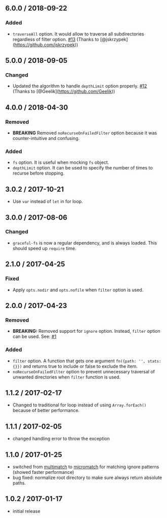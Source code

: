 6.0.0 / 2018-09-22
------------------

### Added

-   `traverseAll` option. It would allow to traverse all subdirectories regardless of filter option. [\#13](https://github.com/manidlou/node-klaw-sync/pull/13 "Traverse all option") (Thanks to <span class="citation" data-cites="jskrzypek">\[@jskrzypek\]</span>(https://github.com/jskrzypek))

5.0.0 / 2018-09-05
------------------

### Changed

-   Updated the algorithm to handle `depthLimit` option properly. [\#12](https://github.com/manidlou/node-klaw-sync/pull/12 "Fixing logic issues") (Thanks to <span class="citation" data-cites="Geelik">\[@Geelik\]</span>(https://github.com/Geelik))

4.0.0 / 2018-04-30
------------------

### Removed

-   **BREAKING** Removed `noRecurseOnFailedFilter` option because it was counter-intuitive and confusing.

### Added

-   `fs` option. It is useful when mocking `fs` object.
-   `depthLimit` option. It can be used to specify the number of times to recurse before stopping.

3.0.2 / 2017-10-21
------------------

-   Use `var` instead of `let` in for loop.

3.0.0 / 2017-08-06
------------------

### Changed

-   `graceful-fs` is now a regular dependency, and is always loaded. This should speed up `require` time.

2.1.0 / 2017-04-25
------------------

### Fixed

-   Apply `opts.nodir` and `opts.nofile` when `filter` option is used.

2.0.0 / 2017-04-23
------------------

### Removed

-   **BREAKING:** Removed support for `ignore` option. Instead, `filter` option can be used. See: [\#1](https://github.com/manidlou/node-klaw-sync/issues/1 "loading all files with certain name")

### Added

-   `filter` option. A function that gets one argument `fn({path: '', stats: {}})` and returns true to include or false to exclude the item.
-   `noRecurseOnFailedFilter` option to prevent unnecessary traversal of unwanted directories when `filter` function is used.

1.1.2 / 2017-02-17
------------------

-   Changed to traditional for loop instead of using `Array.forEach()` because of better performance.

1.1.1 / 2017-02-05
------------------

-   changed handling error to throw the exception

1.1.0 / 2017-01-25
------------------

-   switched from [multimatch](https://github.com/sindresorhus/multimatch) to [micromatch](https://github.com/jonschlinkert/micromatch) for matching ignore patterns (showed faster performance)
-   bug fixed: normalize root directory to make sure always return absolute paths.

1.0.2 / 2017-01-17
------------------

-   initial release
